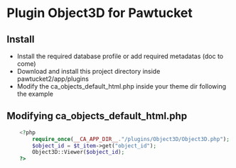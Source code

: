 # Plugin Object3D for Pawtucket

## Install

- Install the required database profile or add required metadatas (doc to come)
- Download and install this project directory inside pawtucket2/app/plugins
- Modify the ca_objects_default_html.php inside your theme dir following the example

## Modifying ca_objects_default_html.php

````php
	<?php 
		require_once(__CA_APP_DIR__."/plugins/Object3D/Object3D.php");
		$object_id = $t_item->get("object_id");
		Object3D::Viewer($object_id);
	?>
````
